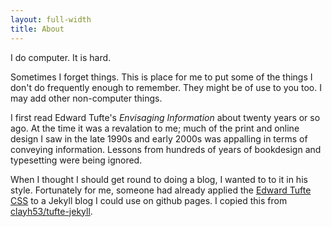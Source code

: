 ```yaml
---
layout: full-width
title: About
---
```


I do computer. It is hard. 

Sometimes I forget things. This is place for me to put some of the things I don't do frequently enough to remember. They might be of use to you too. I may add other non-computer things.

I first read Edward Tufte's *Envisaging Information* about twenty years or so ago. At the time it was a revalation to me; much of the print and online design I saw in the late 1990s and early 2000s was appalling in terms of conveying information. Lessons from hundreds of years of bookdesign and typesetting were being ignored.

When I thought I should get round to doing a blog, I wanted to to it in his style. Fortunately for me, someone had already applied the [Edward Tufte CSS](https://edwardtufte.github.io/tufte-css/) to a Jekyll blog I could use on github pages. I copied this from [clayh53/tufte-jekyll](https://github.com/clayh53/tufte-jekyll).
